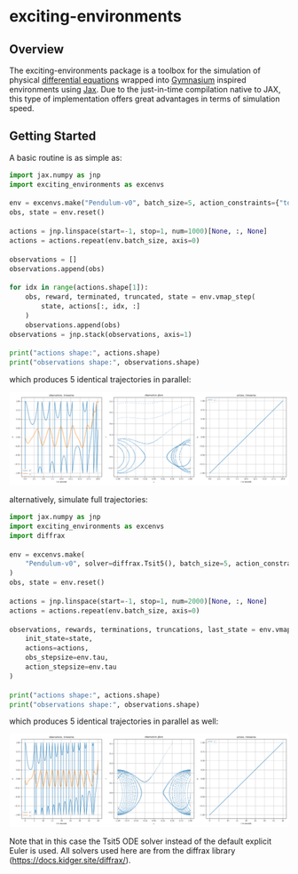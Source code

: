 # exciting-environments

## Overview
The exciting-environments package is a toolbox for the simulation of physical [differential equations](https://en.wikipedia.org/wiki/Differential_equation) wrapped into [Gymnasium](https://github.com/Farama-Foundation/Gymnasium) inspired environments using [Jax](https://github.com/google/jax). Due to the just-in-time compilation native to JAX, this type of implementation offers great advantages in terms of simulation speed.

## Getting Started

A basic routine is as simple as:
```py
import jax.numpy as jnp
import exciting_environments as excenvs

env = excenvs.make("Pendulum-v0", batch_size=5, action_constraints={"torque": 15}, tau=2e-2) 
obs, state = env.reset()

actions = jnp.linspace(start=-1, stop=1, num=1000)[None, :, None]
actions = actions.repeat(env.batch_size, axis=0)

observations = []
observations.append(obs)

for idx in range(actions.shape[1]):
    obs, reward, terminated, truncated, state = env.vmap_step(
        state, actions[:, idx, :]
    )
    observations.append(obs)
observations = jnp.stack(observations, axis=1)

print("actions shape:", actions.shape)
print("observations shape:", observations.shape)
```

which produces $5$ identical trajectories in parallel:

![](https://github.com/ExcitingSystems/exciting-environments/blob/main/fig/excenvs_pendulum_simulation_example.png?raw=true)

alternatively, simulate full trajectories:

```py
import jax.numpy as jnp
import exciting_environments as excenvs
import diffrax

env = excenvs.make(
    "Pendulum-v0", solver=diffrax.Tsit5(), batch_size=5, action_constraints={"torque": 15}, tau=2e-2
) 
obs, state = env.reset()

actions = jnp.linspace(start=-1, stop=1, num=2000)[None, :, None]
actions = actions.repeat(env.batch_size, axis=0)

observations, rewards, terminations, truncations, last_state = env.vmap_sim_ahead(
    init_state=state,
    actions=actions,
    obs_stepsize=env.tau,
    action_stepsize=env.tau
)

print("actions shape:", actions.shape)
print("observations shape:", observations.shape)
```

which produces $5$ identical trajectories in parallel as well:

![](https://github.com/ExcitingSystems/exciting-environments/blob/main/fig/excenvs_pendulum_simulation_example_advanced.png?raw=true)

Note that in this case the Tsit5 ODE solver instead of the default explicit Euler is used.
All solvers used here are from the diffrax library (https://docs.kidger.site/diffrax/).